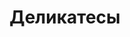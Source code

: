 ---
layout: products.pug

title: Деликатесы
description: Деликатесы

category: delicacies
order: 2

hero: |
  ## Наша <br> продукция

  Мы делаем мясную продукцию с любовью.<br>
  Качество и надёжность для нас не пустой звук.
---